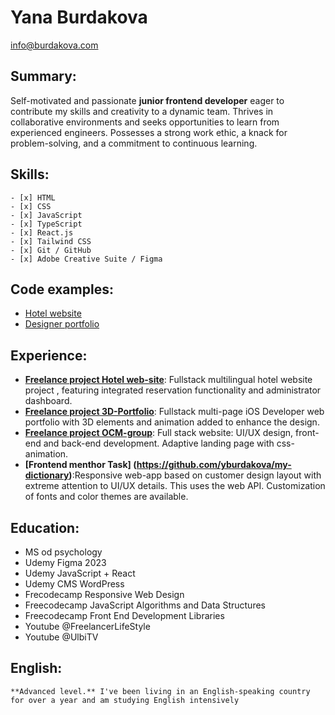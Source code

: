 # Yana Burdakova
[info@burdakova.com](mailto:info@burdakova.com)
 ## Summary:
   Self-motivated and passionate **junior frontend developer** eager to contribute my skills and creativity to a dynamic team. Thrives in collaborative environments and seeks opportunities to learn from experienced engineers. Possesses a strong work ethic, a knack for problem-solving, and a commitment to continuous learning.
 ## Skills:
    - [x] HTML
    - [x] CSS
    - [x] JavaScript
    - [x] TypeScript
    - [x] React.js
    - [x] Tailwind CSS
    - [x] Git / GitHub
    - [x] Adobe Creative Suite / Figma
 ## Code examples:
  + [Hotel website](https://github.com/yburdakova/hotel-olimp)
  + [Designer portfolio](https://github.com/yburdakova/julimagine)
 ## Experience:
  + **[Freelance project Hotel web-site](https://github.com/yburdakova/hotel-olimp)**: Fullstack multilingual hotel website project , featuring integrated reservation functionality and administrator dashboard.
  + **[Freelance project 3D-Portfolio](https://github.com/yburdakova/3D_portfolio)**: Fullstack multi-page iOS Developer web portfolio with 3D elements and animation added to enhance the design.
  + **[Freelance project OCM-group](https://github.com/yburdakova/ocmgroup)**: Full stack website: UI/UX design, front-end and back-end development. Adaptive landing page with css-animation.
  + **[Frontend menthor Task] (https://github.com/yburdakova/my-dictionary)**:Responsive web-app based on customer design layout with extreme attention to UI/UX details. This uses the web API. Customization of fonts and color themes are available.
   
 ## Education:
  + MS od psychology
  + Udemy Figma 2023
  + Udemy JavaScript + React
  + Udemy CMS WordPress
  + Frecodecamp Responsive Web Design
  + Freecodecamp JavaScript Algorithms and Data Structures
  + Freecodecamp Front End Development Libraries
  + Youtube @FreelancerLifeStyle
  + Youtube @UlbiTV
 ## English:
    **Advanced level.** I've been living in an English-speaking country for over a year and am studying English intensively
    

